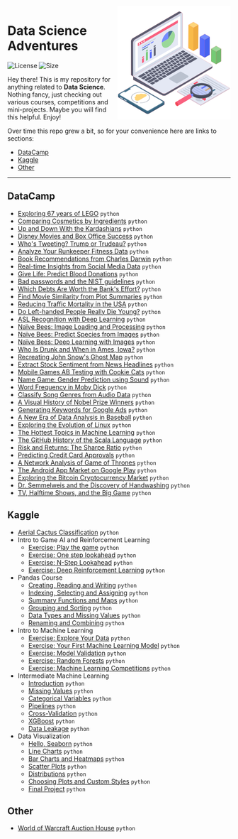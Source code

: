 <img src="header_icon.png" align="right" width="256" alt="header pic"/>

# Data Science Adventures

![License](https://img.shields.io/github/license/lukzmu/data-science)
![Size](https://img.shields.io/github/languages/code-size/lukzmu/data-science)

Hey there! This is my repository for anything related to **Data Science**. Nothing fancy, just checking out various courses, competitions and mini-projects. Maybe you will find this helpful. Enjoy!

Over time this repo grew a bit, so for your convenience here are links to sections:

- [DataCamp](#datacamp)
- [Kaggle](#kaggle)
- [Other](#other)

---

## DataCamp

- [Exploring 67 years of LEGO](/DataCamp/Exploring%2067%20years%20of%20LEGO/notebook.ipynb) `python`
- [Comparing Cosmetics by Ingredients](/DataCamp/Comparing%20Cosmetics%20by%20Ingredients/notebook.ipynb) `python`
- [Up and Down With the Kardashians](/DataCamp/Up%20and%20Down%20With%20the%20Kardashians/notebook.ipynb) `python`
- [Disney Movies and Box Office Success](/DataCamp/Disney%20Movies%20and%20Box%20Office%20Success/notebook.ipynb) `python`
- [Who's Tweeting? Trump or Trudeau?](/DataCamp/Who's%20Tweeting%3F%20Trump%20or%20Trudeau%3F/notebook.ipynb) `python`
- [Analyze Your Runkeeper Fitness Data](/DataCamp/Analyze%20Your%20Runkeeper%20Fitness%20Data/notebook.ipynb) `python`
- [Book Recommendations from Charles Darwin](/DataCamp/Book%20Recommendations%20from%20Charles%20Darwin/notebook.ipynb) `python`
- [Real-time Insights from Social Media Data](/DataCamp/Real-time%20Insights%20from%20Social%20Media%20Data/notebook.ipynb) `python`
- [Give Life: Predict Blood Donations](/DataCamp/Give%20Life:%20Predict%20Blood%20Donations/notebook.ipynb) `python`
- [Bad passwords and the NIST guidelines](/DataCamp/Bad%20passwords%20and%20the%20NIST%20guidelines/notebook.ipynb) `python`
- [Which Debts Are Worth the Bank's Effort?](/DataCamp/Which%20Debts%20Are%20Worth%20the%20Bank's%20Effort%3F/notebook.ipynb) `python`
- [Find Movie Similarity from Plot Summaries](/DataCamp/Find%20Movie%20Similarity%20from%20Plot%20Summaries/notebook.ipynb) `python`
- [Reducing Traffic Mortality in the USA](/DataCamp/Reducing%20Traffic%20Mortality%20in%20the%20USA/notebook.ipynb) `python`
- [Do Left-handed People Really Die Young?](/DataCamp/Do%20Left-handed%20People%20Really%20Die%20Young%3F/notebook.ipynb) `python`
- [ASL Recognition with Deep Learning](/DataCamp/ASL%20Recognition%20with%20Deep%20Learning/notebook.ipynb) `python`
- [Naïve Bees: Image Loading and Processing](/DataCamp/Na%C3%AFve%20Bees:%20Image%20Loading%20and%20Processing/notebook.ipynb) `python`
- [Naïve Bees: Predict Species from Images](/DataCamp/Na%C3%AFve%20Bees:%20Predict%20Species%20from%20Images/notebook.ipynb) `python`
- [Naïve Bees: Deep Learning with Images](/DataCamp/Na%C3%AFve%20Bees:%20Deep%20Learning%20with%20Images/notebook.ipynb) `python`
- [Who Is Drunk and When in Ames, Iowa?](/DataCamp/Who%20Is%20Drunk%20and%20When%20in%20Ames%2C%20Iowa%3F/notebook.ipynb) `python`
- [Recreating John Snow's Ghost Map](/DataCamp/Recreating%20John%20Snow's%20Ghost%20Map/notebook.ipynb) `python`
- [Extract Stock Sentiment from News Headlines](/DataCamp/Extract%20Stock%20Sentiment%20from%20News%20Headlines/notebook.ipynb) `python`
- [Mobile Games AB Testing with Cookie Cats](/DataCamp/Mobile%20Games%20AB%20Testing%20with%20Cookie%20Cats/notebook.ipynb) `python`
- [Name Game: Gender Prediction using Sound](/DataCamp/Name%20Game:%20Gender%20Prediction%20using%20Sound/notebook.ipynb) `python`
- [Word Frequency in Moby Dick](/DataCamp/Word%20Frequency%20in%20Moby%20Dick/notebook.ipynb) `python`
- [Classify Song Genres from Audio Data](/DataCamp/Classify%20Song%20Genres%20from%20Audio%20Data/notebook.ipynb) `python`
- [A Visual History of Nobel Prize Winners](/DataCamp/A%20Visual%20History%20of%20Nobel%20Prize%20Winners/notebook.ipynb) `python`
- [Generating Keywords for Google Ads](/DataCamp/Generating%20Keywords%20for%20Google%20Ads/notebook.ipynb) `python`
- [A New Era of Data Analysis in Baseball](/DataCamp/A%20New%20Era%20of%20Data%20Analysis%20in%20Baseball/notebook.ipynb) `python`
- [Exploring the Evolution of Linux](/DataCamp/Exploring%20the%20Evolution%20of%20Linux/notebook.ipynb) `python`
- [The Hottest Topics in Machine Learning](/DataCamp/The%20Hottest%20Topics%20in%20Machine%20Learning/notebook.ipynb) `python`
- [The GitHub History of the Scala Language](/DataCamp/The%20GitHub%20History%20of%20the%20Scala%20Language/notebook.ipynb) `python`
- [Risk and Returns: The Sharpe Ratio](/DataCamp/Risk%20and%20Returns:%20The%20Sharpe%20Ratio/notebook.ipynb) `python`
- [Predicting Credit Card Approvals](/DataCamp/Predicting%20Credit%20Card%20Approvals/notebook.ipynb) `python`
- [A Network Analysis of Game of Thrones](/DataCamp/A%20Network%20Analysis%20of%20Game%20of%20Thrones/notebook.ipynb) `python`
- [The Android App Market on Google Play](/DataCamp/The%20Android%20App%20Market%20on%20Google%20Play/notebook.ipynb) `python`
- [Exploring the Bitcoin Cryptocurrency Market](/DataCamp/Exploring%20the%20Bitcoin%20Cryptocurrency%20Market/notebook.ipynb) `python`
- [Dr. Semmelweis and the Discovery of Handwashing](/DataCamp/Dr.%20Semmelweis%20and%20the%20Discovery%20of%20Handwashing/notebook.ipynb) `python`
- [TV, Halftime Shows, and the Big Game](/DataCamp/TV%2C%20Halftime%20Shows%2C%20and%20the%20Big%20Game/notebook.ipynb) `python`

## Kaggle

- [Aerial Cactus Classification](/Kaggle/Aerial%20Cactus%20Classification/aerial-cactus.ipynb) `python`
- Intro to Game AI and Reinforcement Learning
   - [Exercise: Play the game](/Kaggle/Intro%20to%20Game%20AI%20and%20Reinforcement%20Learning/exercise-play-the-game.ipynb) `python`
   - [Exercise: One step lookahead](/Kaggle/Intro%20to%20Game%20AI%20and%20Reinforcement%20Learning/exercise-one-step-lookahead.ipynb) `python`
   - [Exercise: N-Step Lookahead](/Kaggle/Intro%20to%20Game%20AI%20and%20Reinforcement%20Learning/exercise-n-step-lookahead.ipynb) `python`
   - [Exercise: Deep Reinforcement Learning](/Kaggle/Intro%20to%20Game%20AI%20and%20Reinforcement%20Learning/exercise-deep-reinforcement-learning.ipynb) `python`
- Pandas Course
   - [Creating, Reading and Writing](/Kaggle/Pandas%20Course/exercise-creating-reading-and-writing.ipynb) `python`
   - [Indexing, Selecting and Assigning](/Kaggle/Pandas%20Course/exercise-indexing-selecting-assigning.ipynb) `python`
   - [Summary Functions and Maps](/Kaggle/Pandas%20Course/exercise-summary-functions-and-maps.ipynb) `python`
   - [Grouping and Sorting](/Kaggle/Pandas%20Course/exercise-grouping-and-sorting.ipynb) `python`
   - [Data Types and Missing Values](/Kaggle/Pandas%20Course/exercise-data-types-and-missing-values.ipynb) `python`
   - [Renaming and Combining](/Kaggle/Pandas%20Course/exercise-renaming-and-combining.ipynb) `python`
- Intro to Machine Learning
   - [Exercise: Explore Your Data](/Kaggle/Intro%20to%20Machine%20Learning/exercise-explore-your-data.ipynb) `python`
   - [Exercise: Your First Machine Learning Model](/Kaggle/Intro%20to%20Machine%20Learning/exercise-your-first-machine-learning-model.ipynb) `python`
   - [Exercise: Model Validation](/Kaggle/Intro%20to%20Machine%20Learning/exercise-model-validation.ipynb) `python`
   - [Exercise: Random Forests](/Kaggle/Intro%20to%20Machine%20Learning/exercise-random-forests.ipynb) `python`
   - [Exercise: Machine Learning Competitions](/Kaggle/Intro%20to%20Machine%20Learning/exercise-machine-learning-competitions.ipynb) `python`
- Intermediate Machine Learning
   - [Introduction](/Kaggle/Intermediate%20Machine%20Learning/exercise-introduction.ipynb) `python`
   - [Missing Values](/Kaggle/Intermediate%20Machine%20Learning/exercise-missing-values.ipynb) `python`
   - [Categorical Variables](/Kaggle/Intermediate%20Machine%20Learning/exercise-categorical-variables.ipynb) `python`
   - [Pipelines](/Kaggle/Intermediate%20Machine%20Learning/exercise-pipelines.ipynb) `python`
   - [Cross-Validation](/Kaggle/Intermediate%20Machine%20Learning/exercise-cross-validation.ipynb) `python`
   - [XGBoost](/Kaggle/Intermediate%20Machine%20Learning/exercise-xgboost.ipynb) `python`
   - [Data Leakage](/Kaggle/Intermediate%20Machine%20Learning/exercise-data-leakage.ipynb) `python`
- Data Visualization
   - [Hello, Seaborn](/Kaggle/Data%20Visualization/exercise-hello-seaborn.ipynb) `python`
   - [Line Charts](/Kaggle/Data%20Visualization/exercise-line-charts.ipynb) `python`
   - [Bar Charts and Heatmaps](/Kaggle/Data%20Visualization/exercise-bar-charts-and-heatmaps.ipynb) `python`
   - [Scatter Plots](/Kaggle/Data%20Visualization/exercise-scatter-plots.ipynb) `python`
   - [Distributions](/Kaggle/Data%20Visualization/exercise-distributions.ipynb) `python`
   - [Choosing Plots and Custom Styles](/Kaggle/Data%20Visualization/exercise-choosing-plot-types-and-custom-styles.ipynb) `python`
   - [Final Project](/Kaggle/Data%20Visualization/exercise-final-project.ipynb) `python`

## Other

- [World of Warcraft Auction House](/Other/World%20of%20Warcraft%20Auction%20House/notebook.ipynb) `python`
